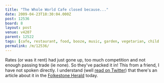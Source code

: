 ```yaml
---
title: "The Whole World Cafe closed because..."
date: 2009-04-23T18:30:04.000Z
post: 12536
board: 8
layout: post
venue: v4207
parent: 12522
tags: [cafe, restaurant, food, booze, music, garden, vegetarian, child friendly, garden, coffee, smoking, terrace, creative quarter, whole world cafe, folkestone, old high street, folkestone old high street, folkestone creative quarter, folkestone herald]
permalink: /m/12536/
---
```

Rates (or was it rent) had just gone up, too much competition and not enough passing trade (ie none). So they've packed it in! This from a friend, I have not spoken directly. I understand (well <a href="http://twitter.com/timprater" title="Tim Prater">read on Twitter</a>) that there's an article about it in the <a href="/wiki/folkestone+herald">Folkestone Herald</a> today.
